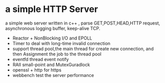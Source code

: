 # a simple HTTP Server
a simple web server  written in c++ , parse GET,POST,HEAD,HTTP request, asynchronous logging buffer, keep-alive TCP.

- Reactor + NonBlocking I/O and EPOLL
- Timer to deal with long-time  invalid connection
- support thread pool,the main thread for create new connection, and then Assignment the job to the thread pool
- eventfd thread event notify 
- RAII small-point and MutexGuradlock
- openssl + http for https
- webbench test the server performance
